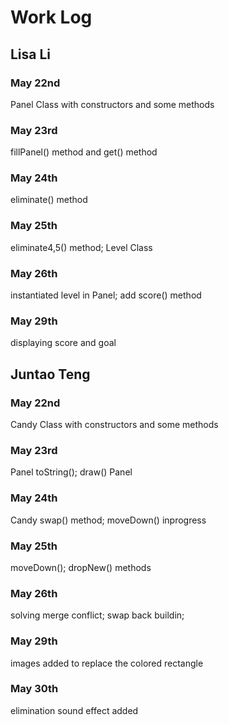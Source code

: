 # Work Log

## Lisa Li

### May 22nd

Panel Class with constructors and some methods

### May 23rd

fillPanel() method and get() method

### May 24th

eliminate() method

### May 25th

eliminate4,5() method; Level Class

### May 26th

instantiated level in Panel; add score() method

### May 29th
displaying score and goal

## Juntao Teng

### May 22nd

Candy Class with constructors and some methods

### May 23rd

Panel toString(); draw() Panel

### May 24th

Candy swap() method; moveDown() inprogress

### May 25th

moveDown(); dropNew() methods

### May 26th

solving merge conflict; swap back buildin;

### May 29th

images added to replace the colored rectangle

### May 30th
elimination sound effect added
